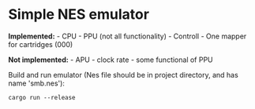 # Simple NES emulator

__Implemented:__
    - CPU
    - PPU (not all functionality)
    - Controll
    - One mapper for cartridges (000)

__Not implemented:__
    - APU
    - clock rate
    - some functional of PPU

Build and run emulator (Nes file should be in project directory, and has name 'smb.nes'):
```
cargo run --release
```